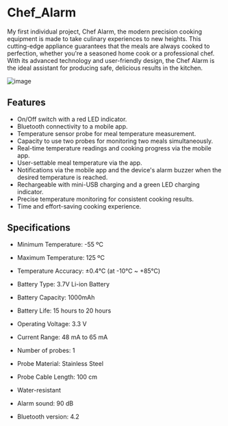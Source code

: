 # Chef_Alarm

My first individual project, Chef Alarm, the modern precision cooking equipment is made to take culinary experiences to new heights. This cutting-edge appliance guarantees that the meals are always cooked to perfection, whether you're a seasoned home cook or a professional chef. With its advanced technology and user-friendly design, the Chef Alarm is the ideal assistant for producing safe, delicious results in the kitchen.

   ![image](https://github.com/Nuthya27/Chef_Alarm/assets/111232856/94a43cb4-6034-418a-8b71-c09e8d8f421e)

## Features

  * On/Off switch with a red LED indicator.
  * Bluetooth connectivity to a mobile app.
  * Temperature sensor probe for meal temperature measurement.
  * Capacity to use two probes for monitoring two meals simultaneously.
  * Real-time temperature readings and cooking progress via the mobile app.
  * User-settable meal temperature via the app.
  * Notifications via the mobile app and the device's alarm buzzer when the desired temperature is reached.
  * Rechargeable with mini-USB charging and a green LED charging indicator.
  * Precise temperature monitoring for consistent cooking results.
  * Time and effort-saving cooking experience.

## Specifications

 * Minimum Temperature: -55 ºC
 * Maximum Temperature: 125 ºC
 * Temperature Accuracy: ±0.4℃ (at -10℃ ~ +85℃)

 * Battery Type: 3.7V Li-ion Battery
 * Battery Capacity: 1000mAh
 * Battery Life: 15 hours to 20 hours
 * Operating Voltage: 3.3 V
 * Current Range: 48 mA to 65 mA

 * Number of probes: 1
 * Probe Material: Stainless Steel
 * Probe Cable Length: 100 cm
 * Water-resistant 

 * Alarm sound: 90 dB

 * Bluetooth version: 4.2
